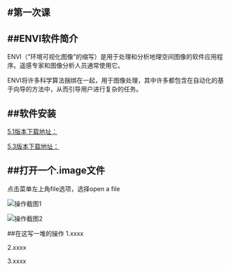 #第一次课
-------
##ENVI软件简介
-----------------
ENVI（“环境可视化图像”的缩写）是用于处理和分析地理空间图像的软件应用程序。遥感专家和图像分析人员通常使用它。

ENVI将许多科学算法捆绑在一起，用于图像处理，其中许多都包含在自动化的基于向导的方法中，从而引导用户进行复杂的任务。

##软件安装
---------
[5.1版本下载地址：]( https://pan.baidu.com/s/1qX8MCBa )

[5.3版本下载地址：]( https://pan.baidu.com/s/1o7JalmE )

##打开一个.image文件
------------------
点击菜单左上角file选项，选择open a file

![操作截图1](http://xxx.com)

![操作截图2](http://xxx.com)

##在这写一堆的操作
1.xxxx

2.xxxx

3.xxxx
